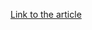 [Link to the article](https://www.reversinglabs.com/blog/malicious-nuget-campaign-uses-homoglyphs-and-il-weaving-to-fool-devs)
